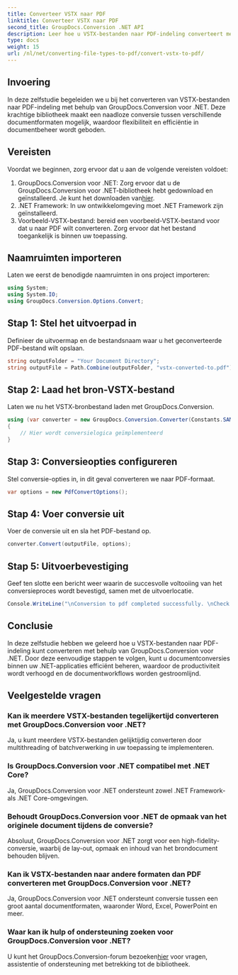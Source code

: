 ```yaml
---
title: Converteer VSTX naar PDF
linktitle: Converteer VSTX naar PDF
second_title: GroupDocs.Conversion .NET API
description: Leer hoe u VSTX-bestanden naar PDF-indeling converteert met GroupDocs.Conversion voor .NET. Eenvoudige stappen voor naadloos documentbeheer.
type: docs
weight: 15
url: /nl/net/converting-file-types-to-pdf/convert-vstx-to-pdf/
---
```

## Invoering
In deze zelfstudie begeleiden we u bij het converteren van VSTX-bestanden naar PDF-indeling met behulp van GroupDocs.Conversion voor .NET. Deze krachtige bibliotheek maakt een naadloze conversie tussen verschillende documentformaten mogelijk, waardoor flexibiliteit en efficiëntie in documentbeheer wordt geboden.
## Vereisten
Voordat we beginnen, zorg ervoor dat u aan de volgende vereisten voldoet:
1.  GroupDocs.Conversion voor .NET: Zorg ervoor dat u de GroupDocs.Conversion voor .NET-bibliotheek hebt gedownload en geïnstalleerd. Je kunt het downloaden van[hier](https://releases.groupdocs.com/conversion/net/).
2. .NET Framework: In uw ontwikkelomgeving moet .NET Framework zijn geïnstalleerd.
3. Voorbeeld-VSTX-bestand: bereid een voorbeeld-VSTX-bestand voor dat u naar PDF wilt converteren. Zorg ervoor dat het bestand toegankelijk is binnen uw toepassing.

## Naamruimten importeren
Laten we eerst de benodigde naamruimten in ons project importeren:
```csharp
using System;
using System.IO;
using GroupDocs.Conversion.Options.Convert;
```
## Stap 1: Stel het uitvoerpad in
Definieer de uitvoermap en de bestandsnaam waar u het geconverteerde PDF-bestand wilt opslaan.
```csharp
string outputFolder = "Your Document Directory";
string outputFile = Path.Combine(outputFolder, "vstx-converted-to.pdf");
```
## Stap 2: Laad het bron-VSTX-bestand
Laten we nu het VSTX-bronbestand laden met GroupDocs.Conversion.
```csharp
using (var converter = new GroupDocs.Conversion.Converter(Constants.SAMPLE_VSTX))
{
    // Hier wordt conversielogica geïmplementeerd
}
```
## Stap 3: Conversieopties configureren
Stel conversie-opties in, in dit geval converteren we naar PDF-formaat.
```csharp
var options = new PdfConvertOptions();
```
## Stap 4: Voer conversie uit
Voer de conversie uit en sla het PDF-bestand op.
```csharp
converter.Convert(outputFile, options);
```
## Stap 5: Uitvoerbevestiging
Geef ten slotte een bericht weer waarin de succesvolle voltooiing van het conversieproces wordt bevestigd, samen met de uitvoerlocatie.
```csharp
Console.WriteLine("\nConversion to pdf completed successfully. \nCheck output in {0}", outputFolder);
```

## Conclusie
In deze zelfstudie hebben we geleerd hoe u VSTX-bestanden naar PDF-indeling kunt converteren met behulp van GroupDocs.Conversion voor .NET. Door deze eenvoudige stappen te volgen, kunt u documentconversies binnen uw .NET-applicaties efficiënt beheren, waardoor de productiviteit wordt verhoogd en de documentworkflows worden gestroomlijnd.
## Veelgestelde vragen
### Kan ik meerdere VSTX-bestanden tegelijkertijd converteren met GroupDocs.Conversion voor .NET?
Ja, u kunt meerdere VSTX-bestanden gelijktijdig converteren door multithreading of batchverwerking in uw toepassing te implementeren.
### Is GroupDocs.Conversion voor .NET compatibel met .NET Core?
Ja, GroupDocs.Conversion voor .NET ondersteunt zowel .NET Framework- als .NET Core-omgevingen.
### Behoudt GroupDocs.Conversion voor .NET de opmaak van het originele document tijdens de conversie?
Absoluut, GroupDocs.Conversion voor .NET zorgt voor een high-fidelity-conversie, waarbij de lay-out, opmaak en inhoud van het brondocument behouden blijven.
### Kan ik VSTX-bestanden naar andere formaten dan PDF converteren met GroupDocs.Conversion voor .NET?
Ja, GroupDocs.Conversion voor .NET ondersteunt conversie tussen een groot aantal documentformaten, waaronder Word, Excel, PowerPoint en meer.
### Waar kan ik hulp of ondersteuning zoeken voor GroupDocs.Conversion voor .NET?
 U kunt het GroupDocs.Conversion-forum bezoeken[hier](https://forum.groupdocs.com/c/conversion/11) voor vragen, assistentie of ondersteuning met betrekking tot de bibliotheek.